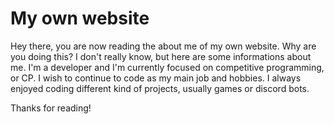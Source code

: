 # My own website
Hey there, you are now reading the about me of my own website.
Why are you doing this? I don't really know, but here are some informations about me.
I'm a developer and I'm currently focused on competitive programming, or CP. I wish to continue to code as my main job and hobbies.
I always enjoyed coding different kind of projects, usually games or discord bots.

Thanks for reading!
